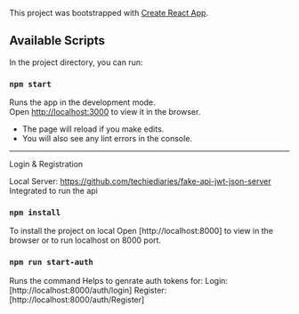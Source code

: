 This project was bootstrapped with [Create React App](https://github.com/facebook/create-react-app).

## Available Scripts

In the project directory, you can run:

### `npm start`

Runs the app in the development mode.<br />
Open [http://localhost:3000](http://localhost:3000) to view it in the browser.

- The page will reload if you make edits.<br />
- You will also see any lint errors in the console.

----------------------------------------------

Login & Registration

Local Server: https://github.com/techiediaries/fake-api-jwt-json-server 
Integrated to run the api

### `npm install`

To install the project on local
Open [http://localhost:8000] to view in the browser or to run localhost on 8000 port.

### `npm run start-auth`

Runs the command 
Helps to genrate auth tokens for:
Login: [http://localhost:8000/auth/login]
Register: [http://localhost:8000/auth/Register]